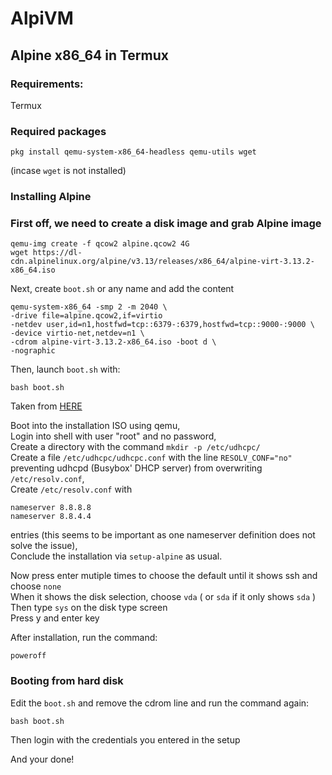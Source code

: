 # AlpiVM

## Alpine x86_64 in Termux

### Requirements:

Termux

### Required packages 

```
pkg install qemu-system-x86_64-headless qemu-utils wget
```

(incase `wget` is not installed)

### Installing Alpine

### First off, we need to create a disk image and grab Alpine image

```
qemu-img create -f qcow2 alpine.qcow2 4G
wget https://dl-cdn.alpinelinux.org/alpine/v3.13/releases/x86_64/alpine-virt-3.13.2-x86_64.iso 
```

Next, create `boot.sh` or any name and add the content

```
qemu-system-x86_64 -smp 2 -m 2040 \
-drive file=alpine.qcow2,if=virtio 
-netdev user,id=n1,hostfwd=tcp::6379-:6379,hostfwd=tcp::9000-:9000 \
-device virtio-net,netdev=n1 \
-cdrom alpine-virt-3.13.2-x86_64.iso -boot d \
-nographic
```

Then, launch `boot.sh` with:

```
bash boot.sh
```


Taken from [HERE](https://stackoverflow.com/questions/76242337/dns-server-issue-in-alpine-guest-when-using-qemu-system-aarch64-on-android-host/76242338#76242338?newreg=c49fee248c90403b90a0e6156a52f1f9)

Boot into the installation ISO using qemu,<br>
Login into shell with user "root" and no password,<br>
Create a directory with the command  `mkdir -p /etc/udhcpc/`<br>
Create a file `/etc/udhcpc/udhcpc.conf` with the line `RESOLV_CONF="no"` preventing udhcpd (Busybox' DHCP server) from overwriting `/etc/resolv.conf`,<br>
Create `/etc/resolv.conf` with 
```
nameserver 8.8.8.8
nameserver 8.8.4.4
```
entries (this seems to be important as one nameserver definition does not solve the issue),<br>
Conclude the installation via `setup-alpine` as usual.<br>

Now press enter mutiple times to choose the default until it shows ssh and choose `none`<br>
When it shows the disk selection, choose `vda` ( or `sda` if it only shows `sda` )<br>
Then type `sys` on the disk type screen <br>
Press y and enter key

After installation, run the command:
```
poweroff
```

### Booting from hard disk

Edit the `boot.sh` and remove the cdrom line and run the command again:
```
bash boot.sh
```
Then login with the credentials you entered in the setup

And your done!
